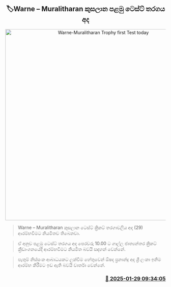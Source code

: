 <p align='center'><b><h2 align='center' title='Warne-Muralitharan Trophy first Test today'>🏷Warne – Muralitharan කුසලාන පළමු ටෙස්ට් තරගය අද </h2></b></p>
<p align='center'><img src='https://helakuru.sgp1.cdn.digitaloceanspaces.com/esana/images/lib/aus-sl-test.jpg' width='600' alt='Warne-Muralitharan Trophy first Test today'></p>

> Warne – Muralitharan කුසලාන ටෙස්ට් ක්‍රිකට් තරගාවලිය අද (29) ආරම්භවීමට නියමිතව තිබෙනවා.

> ඒ අනුව පළමු ටෙස්ට් තරගය අද පෙරවරු 10.00 ට ගාල්ල ජාත්‍යන්තර ක්‍රිකට් ක්‍රීඩාංගනයේදී ආරම්භවීමට නියමිත බවයි සඳහන් වෙන්නේ.

> පැතුම් නිස්සංක ආබාධයකට ලක්වීම හේතුවෙන් ඕෂද ප්‍රනාන්දු අද ශ්‍රී ලංකා ඉනිම ආරම්භ කිරීමට ඉඩ ඇති බවයි වාර්තා වෙන්නේ.



<h3 align='right'><a href='https://www.helakuru.lk/esana/p/106976/'>📅 2025-01-29 09:34:05</a></h3>
